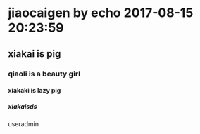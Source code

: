 # jiaocaigen by echo 2017-08-15 20:23:59
## xiakai is pig
### qiaoli is a beauty girl
#### xiakaki is lazy pig
##### xiakaisds

useradmin
